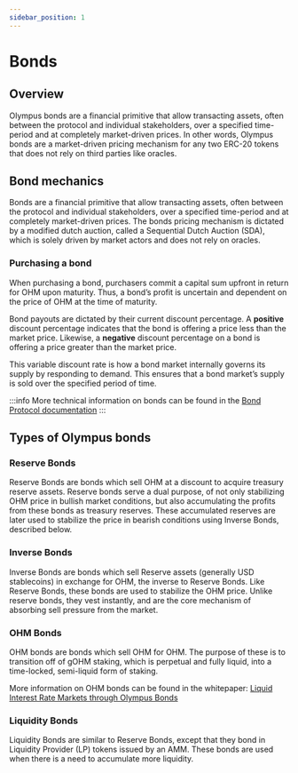 ```yaml
---
sidebar_position: 1
---
```


# Bonds

## Overview
Olympus bonds are a financial primitive that allow transacting assets, often between the protocol and individual stakeholders, over a specified time-period and at completely market-driven prices. In other words, Olympus bonds are a market-driven pricing mechanism for any two ERC-20 tokens that does not rely on third parties like oracles.

## Bond mechanics
Bonds are a financial primitive that allow transacting assets, often between the protocol and individual stakeholders, over a specified time-period and at completely market-driven prices. The bonds pricing mechanism is dictated by a modified dutch auction, called a Sequential Dutch Auction (SDA), which is solely driven by market actors and does not rely on oracles. 


### Purchasing a bond
When purchasing a bond, purchasers commit a capital sum upfront in return for OHM upon maturity. Thus, a bond’s profit is uncertain and dependent on the price of OHM at the time of maturity.

Bond payouts are dictated by their current discount percentage. A **positive** discount percentage indicates that the bond is offering a price less than the market price. Likewise, a **negative** discount percentage on a bond is offering a price greater than the market price.

This variable discount rate is how a bond market internally governs its supply by responding to demand. This ensures that a bond market’s supply is sold over the specified period of time.

:::info 
More technical information on bonds can be found in the
[Bond Protocol documentation](https://docs.bondprotocol.finance/)
:::

## Types of Olympus bonds

### Reserve Bonds
Reserve Bonds are bonds which sell OHM at a discount to acquire treasury reserve assets. Reserve bonds serve a dual purpose, of not only stabilizing OHM price in bullish market conditions, but also accumulating the profits from these bonds as treasury reserves. These accumulated reserves are later used to stabilize the price in bearish conditions using Inverse Bonds, described below.

### Inverse Bonds
Inverse Bonds are bonds which sell Reserve assets (generally USD stablecoins) in exchange for OHM, the inverse to Reserve Bonds. Like Reserve Bonds, these bonds are used to stabilize the OHM price.
Unlike reserve bonds, they vest instantly, and are the core mechanism of absorbing sell pressure from the market.

### OHM Bonds
OHM bonds are bonds which sell OHM for OHM. The purpose of these is to transition off of gOHM staking, which is perpetual and fully liquid, into a time-locked, semi-liquid form of staking.

More information on OHM bonds can be found in the whitepaper: 
[Liquid Interest Rate Markets through Olympus Bonds](https://hackmd.io/@HMyg0dxkQ96YOMpI30o8PA/mbga)

### Liquidity Bonds
Liquidity Bonds are similar to Reserve Bonds, except that they bond in Liquidity Provider (LP) tokens issued by an AMM. These bonds are used when there is a need to accumulate more liquidity.

